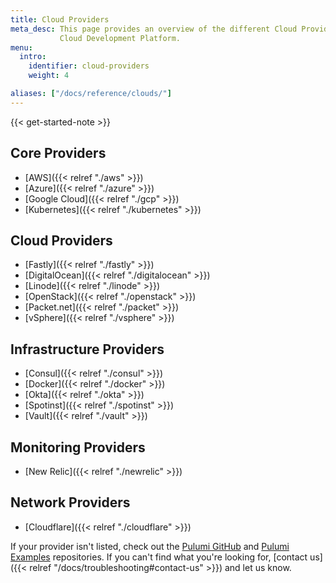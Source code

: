 ```yaml
---
title: Cloud Providers
meta_desc: This page provides an overview of the different Cloud Providers supported by the Pulumi
           Cloud Development Platform.
menu:
  intro:
    identifier: cloud-providers
    weight: 4

aliases: ["/docs/reference/clouds/"]
---
```


{{< get-started-note >}}

## Core Providers

* [AWS]({{< relref "./aws" >}})
* [Azure]({{< relref "./azure" >}})
* [Google Cloud]({{< relref "./gcp" >}})
* [Kubernetes]({{< relref "./kubernetes" >}})

## Cloud Providers

* [Fastly]({{< relref "./fastly" >}})
* [DigitalOcean]({{< relref "./digitalocean" >}})
* [Linode]({{< relref "./linode" >}})
* [OpenStack]({{< relref "./openstack" >}})
* [Packet.net]({{< relref "./packet" >}})
* [vSphere]({{< relref "./vsphere" >}})

## Infrastructure Providers

* [Consul]({{< relref "./consul" >}})
* [Docker]({{< relref "./docker" >}})
* [Okta]({{< relref "./okta" >}})
* [Spotinst]({{< relref "./spotinst" >}})
* [Vault]({{< relref "./vault" >}})

## Monitoring Providers

* [New Relic]({{< relref "./newrelic" >}})

## Network Providers

* [Cloudflare]({{< relref "./cloudflare" >}})

If your provider isn't listed, check out the [Pulumi GitHub](https://github.com/pulumi) and
[Pulumi Examples](https://github.com/pulumi/examples) repositories. If you can't find what you're looking for, [contact us]({{< relref "/docs/troubleshooting#contact-us" >}}) and let us know.
